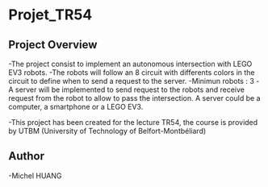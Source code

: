 # Projet_TR54
## Project Overview
-The project consist to implement an autonomous intersection with LEGO EV3 robots.
-The robots will follow an 8 circuit with differents colors in the circuit to define when to send a request to the server.
-Minimun robots : 3
-A server will be implemented to send request to the robots and receive request from the robot to allow to pass the intersection. A server could be a computer, a smartphone or a LEGO EV3.

-This project has been created for the lecture TR54, the course is provided by UTBM (University of Technology of Belfort-Montbéliard)

## Author
-Michel HUANG
